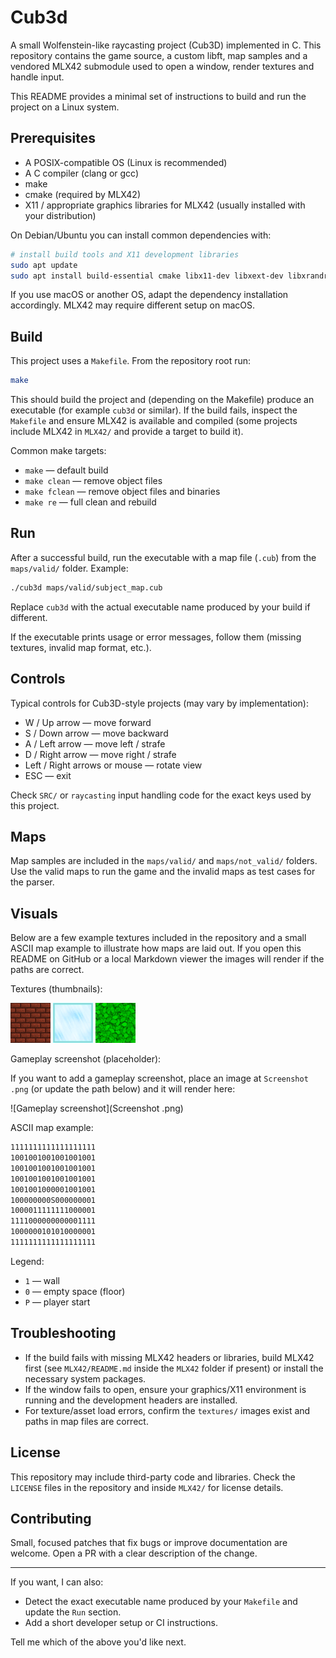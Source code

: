 # Cub3d

A small Wolfenstein-like raycasting project (Cub3D) implemented in C. This repository contains the game source, a custom libft, map samples and a vendored MLX42 submodule used to open a window, render textures and handle input.

This README provides a minimal set of instructions to build and run the project on a Linux system.

## Prerequisites

- A POSIX-compatible OS (Linux is recommended)
- A C compiler (clang or gcc)
- make
- cmake (required by MLX42)
- X11 / appropriate graphics libraries for MLX42 (usually installed with your distribution)

On Debian/Ubuntu you can install common dependencies with:

```sh
# install build tools and X11 development libraries
sudo apt update
sudo apt install build-essential cmake libx11-dev libxext-dev libxrandr-dev libxinerama-dev libxcursor-dev libxft-dev
```

If you use macOS or another OS, adapt the dependency installation accordingly. MLX42 may require different setup on macOS.

## Build

This project uses a `Makefile`. From the repository root run:

```sh
make
```

This should build the project and (depending on the Makefile) produce an executable (for example `cub3d` or similar). If the build fails, inspect the `Makefile` and ensure MLX42 is available and compiled (some projects include MLX42 in `MLX42/` and provide a target to build it).

Common make targets:

- `make` — default build
- `make clean` — remove object files
- `make fclean` — remove object files and binaries
- `make re` — full clean and rebuild

## Run

After a successful build, run the executable with a map file (`.cub`) from the `maps/valid/` folder. Example:

```sh
./cub3d maps/valid/subject_map.cub
```

Replace `cub3d` with the actual executable name produced by your build if different.

If the executable prints usage or error messages, follow them (missing textures, invalid map format, etc.).

## Controls

Typical controls for Cub3D-style projects (may vary by implementation):

- W / Up arrow — move forward
- S / Down arrow — move backward
- A / Left arrow — move left / strafe
- D / Right arrow — move right / strafe
- Left / Right arrows or mouse — rotate view
- ESC — exit

Check `SRC/` or `raycasting` input handling code for the exact keys used by this project.

## Maps

Map samples are included in the `maps/valid/` and `maps/not_valid/` folders. Use the valid maps to run the game and the invalid maps as test cases for the parser.

## Visuals

Below are a few example textures included in the repository and a small ASCII map example to illustrate how maps are laid out. If you open this README on GitHub or a local Markdown viewer the images will render if the paths are correct.

Textures (thumbnails):

![Brick texture](textures/brick.png)
![Glass texture](textures/glass.png)
![Leaves texture](textures/leavesop.png)

Gameplay screenshot (placeholder):

If you want to add a gameplay screenshot, place an image at `Screenshot .png` (or update the path below) and it will render here:

![Gameplay screenshot](Screenshot .png)

ASCII map example:

```txt
1111111111111111111
1001001001001001001
1001001001001001001
1001001001001001001
1001001000001001001
100000000S000000001
1000011111111000001
1111000000000001111
1000000101010000001
1111111111111111111   
```

Legend:
- `1` — wall
- `0` — empty space (floor)
- `P` — player start


## Troubleshooting

- If the build fails with missing MLX42 headers or libraries, build MLX42 first (see `MLX42/README.md` inside the `MLX42` folder if present) or install the necessary system packages.
- If the window fails to open, ensure your graphics/X11 environment is running and the development headers are installed.
- For texture/asset load errors, confirm the `textures/` images exist and paths in map files are correct.

## License

This repository may include third-party code and libraries. Check the `LICENSE` files in the repository and inside `MLX42/` for license details.

## Contributing

Small, focused patches that fix bugs or improve documentation are welcome. Open a PR with a clear description of the change.

---

If you want, I can also:

- Detect the exact executable name produced by your `Makefile` and update the `Run` section.
- Add a short developer setup or CI instructions.

Tell me which of the above you'd like next.
